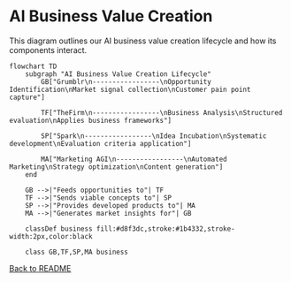 # AI Business Value Creation

This diagram outlines our AI business value creation lifecycle and how its components interact.

```mermaid
flowchart TD
    subgraph "AI Business Value Creation Lifecycle"
        GB["Grumblr\n-----------------\nOpportunity Identification\nMarket signal collection\nCustomer pain point capture"]
        
        TF["TheFirm\n-----------------\nBusiness Analysis\nStructured evaluation\nApplies business frameworks"]
        
        SP["Spark\n-----------------\nIdea Incubation\nSystematic development\nEvaluation criteria application"]
        
        MA["Marketing AGI\n-----------------\nAutomated Marketing\nStrategy optimization\nContent generation"]
    end
    
    GB -->|"Feeds opportunities to"| TF
    TF -->|"Sends viable concepts to"| SP
    SP -->|"Provides developed products to"| MA
    MA -->|"Generates market insights for"| GB
    
    classDef business fill:#d8f3dc,stroke:#1b4332,stroke-width:2px,color:black
    
    class GB,TF,SP,MA business
```

[Back to README](./README.md) 